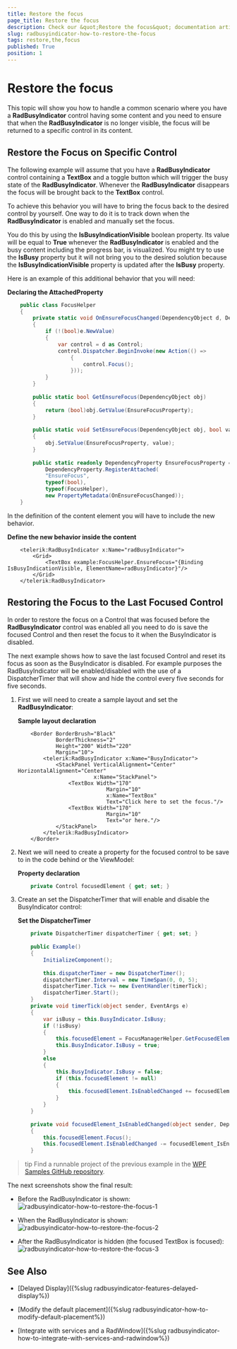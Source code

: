```yaml
---
title: Restore the focus
page_title: Restore the focus
description: Check our &quot;Restore the focus&quot; documentation article for the RadBusyIndicator {{ site.framework_name }} control.
slug: radbusyindicator-how-to-restore-the-focus
tags: restore,the,focus
published: True
position: 1
---
```


# Restore the focus

This topic will show you how to handle a common scenario where you have a __RadBusyIndicator__ control having some content and you need to ensure that when the __RadBusyIndicator__ is no longer visible, the focus will be returned to a specific control in its content.

## Restore the Focus on Specific Control

The following example will assume that you have a __RadBusyIndicator__ control containing a __TextBox__ and a toggle button which will trigger the busy state of the __RadBusyIndicator__. Whenever the  __RadBusyIndicator__ disappears the focus will be brought back to the __TextBox__ control.

To achieve this behavior you will have to bring the focus back to the desired control by yourself. One way to do it is to track down when the __RadBusyIndicator__ is enabled and manually set the focus.

You do this by using the __IsBusyIndicationVisible__ boolean property. Its value will be equal to __True__ whenever the __RadBusyIndicator__ is enabled and the busy content including the progress bar, is visualized. You might try to use the __IsBusy__ property but it will not bring you to the desired solution because the __IsBusyIndicationVisible__ property is updated after the __IsBusy__ property.

Here is an example of this additional behavior that you will need:

__Declaring the AttachedProperty__

```C#
	public class FocusHelper
	{
	    private static void OnEnsureFocusChanged(DependencyObject d, DependencyPropertyChangedEventArgs e)
	    {
	        if (!(bool)e.NewValue)
	        {
				var control = d as Control;
				control.Dispatcher.BeginInvoke(new Action(() =>
					{
						control.Focus();
					}));
	        }
	    }
	
	    public static bool GetEnsureFocus(DependencyObject obj)
	    {
	        return (bool)obj.GetValue(EnsureFocusProperty);
	    }
	
	    public static void SetEnsureFocus(DependencyObject obj, bool value)
	    {
	        obj.SetValue(EnsureFocusProperty, value);
	    }
	        
	    public static readonly DependencyProperty EnsureFocusProperty =
			DependencyProperty.RegisterAttached(
			"EnsureFocus", 
			typeof(bool),
			typeof(FocusHelper), 
			new PropertyMetadata(OnEnsureFocusChanged));
	}
```

In the definition of the content element you will have to include the new behavior.

__Define the new behavior inside the content__

```XAML
	<telerik:RadBusyIndicator x:Name="radBusyIndicator">                          
	    <Grid>
	        <TextBox example:FocusHelper.EnsureFocus="{Binding IsBusyIndicationVisible, ElementName=radBusyIndicator}"/>
	    </Grid>
	</telerik:RadBusyIndicator>
```

## Restoring the Focus to the Last Focused Control

In order to restore the focus on a Control that was focused before the __RadBusyIndicator__ control was enabled all you need to do is save the focused Control and then reset the focus to it when the BusyIndicator is disabled.
        

The next example shows how to save the last focused Control and reset its focus as soon as the BusyIndicator is disabled. For example purposes the RadBusyIndicator will be enabled/disabled with the use of a DispatcherTimer that will show and hide the control every five seconds for five seconds.        

1. First we will need to create a sample layout and set the __RadBusyIndicator__:            

	__Sample layout declaration__

	```XAML
		<Border BorderBrush="Black" 
				BorderThickness="2" 
				Height="200" Width="220"
				Margin="10">
			<telerik:RadBusyIndicator x:Name="BusyIndicator">
				<StackPanel VerticalAlignment="Center" HorizontalAlignment="Center"
							x:Name="StackPanel">
					<TextBox Width="170"
								Margin="10"
								x:Name="TextBox"
								Text="Click here to set the focus."/>
					<TextBox Width="170"
								Margin="10"
								Text="or here."/>
				</StackPanel>
			</telerik:RadBusyIndicator>
		</Border>
	```

2. Next we will need to create a property for the focused control to be save to in the code behind or the ViewModel:            

	__Property declaration__

	```C#
		private Control focusedElement { get; set; }
	```

3. Create an set the DispatcherTimer that will enable and disable the BusyIndicator control:

	__Set the DispatcherTimer__

	```C#
		private DispatcherTimer dispatcherTimer { get; set; }
		
		public Example()
		{
			InitializeComponent();
		
			this.dispatcherTimer = new DispatcherTimer();
			dispatcherTimer.Interval = new TimeSpan(0, 0, 5);
			dispatcherTimer.Tick += new EventHandler(timerTick);
			dispatcherTimer.Start();
		}
		private void timerTick(object sender, EventArgs e)
		{
			var isBusy = this.BusyIndicator.IsBusy;
			if (!isBusy)
			{
				this.focusedElement = FocusManagerHelper.GetFocusedElement(this.StackPanel) as Control;
				this.BusyIndicator.IsBusy = true;
			}
			else
			{
				this.BusyIndicator.IsBusy = false;
				if (this.focusedElement != null)
				{
					this.focusedElement.IsEnabledChanged += focusedElement_IsEnabledChanged;
				}
			}
		}
		
		private void focusedElement_IsEnabledChanged(object sender, DependencyPropertyChangedEventArgs e)
		{
			this.focusedElement.Focus();
			this.focusedElement.IsEnabledChanged -= focusedElement_IsEnabledChanged;
		}
	```

>tip Find a runnable project of the previous example in the [WPF Samples GitHub repository](https://github.com/telerik/xaml-sdk/tree/master/BusyIndicator/RestoreFocus).

The next screenshots show the final result:        

* Before the RadBusyIndicator is shown: 
![radbusyindicator-how-to-restore-the-focus-1](images/radbusyindicator-how-to-restore-the-focus-1.png)

* When the RadBusyIndicator is shown:
![radbusyindicator-how-to-restore-the-focus-2](images/radbusyindicator-how-to-restore-the-focus-2.png)

* After the RadBusyIndicator is hidden (the focused TextBox is focused):
![radbusyindicator-how-to-restore-the-focus-3](images/radbusyindicator-how-to-restore-the-focus-3.png)

## See Also

 * [Delayed Display]({%slug radbusyindicator-features-delayed-display%})

 * [Modify the default placement]({%slug radbusyindicator-how-to-modify-default-placement%})

 * [Integrate with services and a RadWindow]({%slug radbusyindicator-how-to-integrate-with-services-and-radwindow%})
